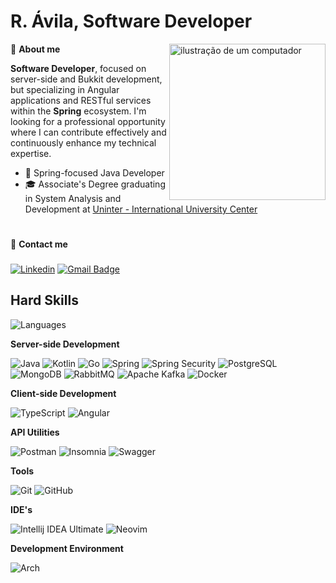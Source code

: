 # R. Ávila, Software Developer
<img src="https://raw.githubusercontent.com/MicaelliMedeiros/micaellimedeiros/master/image/computer-illustration.png" alt="ilustração de um computador" min-width="250px" max-width="250px" width="250px" align="right">

<p align="left">
  👋 <strong>About me</strong>
</p>

**Software Developer**, focused on server-side and Bukkit development, but specializing in Angular applications and RESTful services within the <strong>Spring</strong> ecosystem. I'm looking for a professional opportunity where I can contribute effectively and continuously enhance my technical expertise.

- 🌱 Spring-focused Java Developer
- 🎓 Associate's Degree graduating in System Analysis and Development at [Uninter - International University Center](https://www.uninter.com/)

#

<p align="left">
  💌 <strong>Contact me</strong>
</p>

###

[![Linkedin](https://img.shields.io/badge/-ávila-blue?style=flat-square&logo=Linkedin&logoColor=white&link=https://www.linkedin.com/in/avila-jdk/)](https://www.linkedin.com/in/avila-jdk/)
[![Gmail Badge](https://img.shields.io/badge/-avila.dev@outlook.com-006bed?style=flat-square&logo=Gmail&logoColor=white&link=mailto:avila.dev@outlook.com)](mailto:avila.dev@outlook.com)

###

###

###

###

## Hard Skills

![Languages](https://github-readme-stats.vercel.app/api/top-langs/?username=avila-r&hide=c,c%2B%2B,python,html,css,scss&langs_count=3)

**Server-side Development**

![Java](https://img.shields.io/badge/Java-ED8B00?style=for-the-badge&logo=openjdk&logoColor=white)
![Kotlin](https://img.shields.io/badge/kotlin-%237F52FF.svg?style=for-the-badge&logo=kotlin&logoColor=white)
![Go](https://img.shields.io/badge/go-%2300ADD8.svg?style=for-the-badge&logo=go&logoColor=white)
![Spring](https://img.shields.io/badge/Spring-6DB33F?style=for-the-badge&logo=spring&logoColor=white)
![Spring Security](https://img.shields.io/badge/Spring_Security-6DB33F?style=for-the-badge&logo=Spring-Security&logoColor=white)
![PostgreSQL](https://img.shields.io/badge/postgres-%23316192.svg?style=for-the-badge&logo=postgresql&logoColor=white)
![MongoDB](https://img.shields.io/badge/MongoDB-%234ea94b.svg?style=for-the-badge&logo=mongodb&logoColor=white)
![RabbitMQ](https://img.shields.io/badge/Rabbitmq-FF6600?style=for-the-badge&logo=rabbitmq&logoColor=white)
![Apache Kafka](https://img.shields.io/badge/Apache%20Kafka-000?style=for-the-badge&logo=apachekafka)
![Docker](https://img.shields.io/badge/docker-%230db7ed.svg?style=for-the-badge&logo=docker&logoColor=white)

**Client-side Development**

![TypeScript](https://img.shields.io/badge/typescript-%23007ACC.svg?style=for-the-badge&logo=typescript&logoColor=white)
![Angular](https://img.shields.io/badge/angular-%23DD0031.svg?style=for-the-badge&logo=angular&logoColor=white)

**API Utilities**

![Postman](https://img.shields.io/badge/Postman-FF6C37?style=for-the-badge&logo=postman&logoColor=white)
![Insomnia](https://img.shields.io/badge/Insomnia-black?style=for-the-badge&logo=insomnia&logoColor=5849BE)
![Swagger](https://img.shields.io/badge/-Swagger-%23Clojure?style=for-the-badge&logo=swagger&logoColor=white)

**Tools**

![Git](https://img.shields.io/badge/git-%23F05033.svg?style=for-the-badge&logo=git&logoColor=white)
![GitHub](https://img.shields.io/badge/github-%23121011.svg?style=for-the-badge&logo=github&logoColor=white)

**IDE's**

![Intellij IDEA Ultimate](https://img.shields.io/badge/IntelliJ_IDEA-000000.svg?style=for-the-badge&logo=intellij-idea&logoColor=white)
![Neovim](https://img.shields.io/badge/NeoVim-%2357A143.svg?&style=for-the-badge&logo=neovim&logoColor=white)

**Development Environment**

![Arch](https://img.shields.io/badge/Arch%20Linux-1793D1?logo=arch-linux&logoColor=fff&style=for-the-badge)
